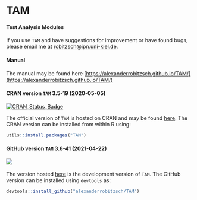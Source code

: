 # TAM
#### Test Analysis Modules


If you use `TAM` and have suggestions for improvement or have found bugs, please email me at robitzsch@ipn.uni-kiel.de.

#### Manual

The manual may be found here [https://alexanderrobitzsch.github.io/TAM/](https://alexanderrobitzsch.github.io/TAM/) 

#### CRAN version `TAM` 3.5-19 (2020-05-05)


[![CRAN_Status_Badge](http://www.r-pkg.org/badges/version-last-release/TAM)](https://cran.r-project.org/package=TAM)
&#160;&#160;


The official version of `TAM` is hosted on CRAN and may be found [here](https://cran.r-project.org/package=TAM). 
The CRAN version can be installed from within R using:

```r
utils::install.packages("TAM")
```

#### GitHub version `TAM` 3.6-41 (2021-04-22)

[![](https://img.shields.io/badge/github%20version-3.6--41-orange.svg)](https://github.com/alexanderrobitzsch/TAM)&#160;&#160;

The version hosted [here](https://github.com/alexanderrobitzsch/TAM) is the development version of `TAM`. 
The GitHub version can be installed using `devtools` as:

```r
devtools::install_github("alexanderrobitzsch/TAM")
```
